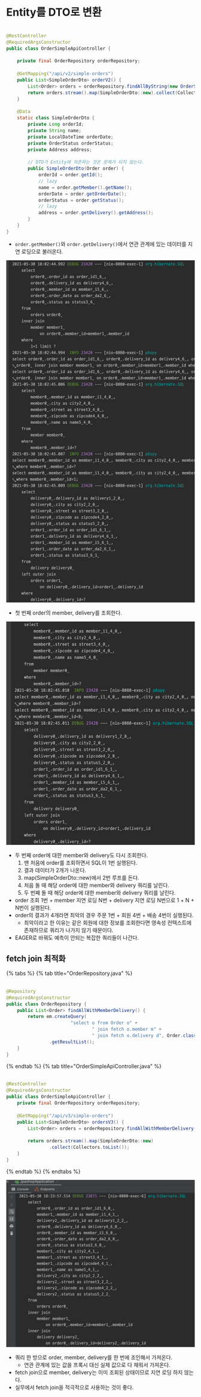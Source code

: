# Entity를 DTO로 변환

```java

@RestController
@RequiredArgsConstructor
public class OrderSimpleApiController {

    private final OrderRepository orderRepository;

    @GetMapping("/api/v2/simple-orders")
    public List<SimpleOrderDto> orderV2() {
        List<Order> orders = orderRepository.findAllByString(new OrderSearch());
        return orders.stream().map(SimpleOrderDto::new).collect(Collectors.toList());
    }

    @Data
    static class SimpleOrderDto {
        private Long orderId;
        private String name;
        private LocalDateTime orderDate;
        private OrderStatus orderStatus;
        private Address address;

        // DTO가 Entity에 의존하는 것은 문제가 되지 않는다.
        public SimpleOrderDto(Order order) {
            orderId = order.getId();
            // lazy
            name = order.getMember().getName();
            orderDate = order.getOrderDate();
            orderStatus = order.getStatus();
            // lazy
            address = order.getDelivery().getAddress();
        }
    }
}

```

- `order.getMember()`와 `order.getDelivery()`에서 연관 관계에 있는 데이터를 지연 로딩으로 불러온다.

![](../../.gitbook/assets/kimyounghan-spring-boot-and-jpa-optimization/02/screenshot%202021-05-30%20오후%206.08.42.png)

- 첫 번째 order의 member, delivery를 조회한다.

![](../../.gitbook/assets/kimyounghan-spring-boot-and-jpa-optimization/02/screenshot%202021-05-30%20오후%206.08.56.png)

- 두 번째 order에 대한 member와 delivery도 다시 조회한다.
    1. 맨 처음에 order를 조회하면서 SQL이 1번 실행된다.
    2. 결과 데이터가 2개가 나온다.
    3. map(SimpleOrderDto::new)에서 2번 루프를 돈다.
    4. 처음 돌 때 해당 order에 대한 member와 delivery 쿼리를 날린다.
    5. 두 번째 돌 때 해당 order에 대한 member와 delivery 쿼리를 날린다.
- order 조회 1번 + member 지연 로딩 N번 + delivery 지연 로딩 N번으로 1 + N + N번이 실행된다.
- order의 결과가 4개라면 최악의 경우 주문 1번 + 회원 4번 + 배송 4번이 실행된다.
    - 최악이라고 한 이유는 같은 회원에 대한 정보를 조회한다면 영속성 컨텍스트에 존재하므로 쿼리가 나가지 않기 때문이다.
- EAGER로 바꿔도 예측이 안되는 복잡한 쿼리들이 나간다.

## fetch join 최적화

{% tabs %} {% tab title="OrderRepository.java" %}

```java

@Repository
@RequiredArgsConstructor
public class OrderRepository {
    public List<Order> findAllWithMemberDelivery() {
        return em.createQuery(
                        "select o from Order o" +
                                " join fetch o.member m" +
                                " join fetch o.delivery d", Order.class)
                .getResultList();
    }
}
```

{% endtab %} {% tab title="OrderSimpleApiController.java" %}

```java

@RestController
@RequiredArgsConstructor
public class OrderSimpleApiController {
    private final OrderRepository orderRepository;

    @GetMapping("/api/v3/simple-orders")
    public List<SimpleOrderDto> ordersV3() {
        List<Order> orders = orderRepository.findAllWithMemberDelivery();

        return orders.stream().map(SimpleOrderDto::new)
                .collect(Collectors.toList());
    }
}
```

{% endtab %} {% endtabs %}

![](../../.gitbook/assets/kimyounghan-spring-boot-and-jpa-optimization/02/screenshot%202021-05-30%20오후%206.33.59.png)

- 쿼리 한 방으로 order, member, delivery를 한 번에 조인해서 가져온다.
    - 연관 관계에 있는 값을 프록시 대신 실제 값으로 다 채워서 가져온다.
- fetch join으로 member, delivery는 이미 조회된 상태이므로 지연 로딩 하지 않는다.
- 실무에서 fetch join을 적극적으로 사용하는 것이 좋다.